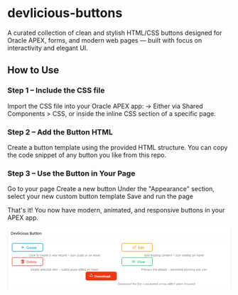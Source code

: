 # devlicious-buttons
A curated collection of clean and stylish HTML/CSS buttons designed for Oracle APEX, forms, and modern web pages — built with focus on interactivity and elegant UI.

## How to Use
### Step 1 – Include the CSS file
Import the CSS file into your Oracle APEX app:
→ Either via Shared Components > CSS,
or inside the inline CSS section of a specific page.

### Step 2 – Add the Button HTML
Create a button template using the provided HTML structure.
You can copy the code snippet of any button you like from this repo.

### Step 3 – Use the Button in Your Page
Go to your page
Create a new button
Under the "Appearance" section, select your new custom button template
Save and run the page

That's it! You now have modern, animated, and responsive buttons in your APEX app.

![Button Preview](./preview.png)



